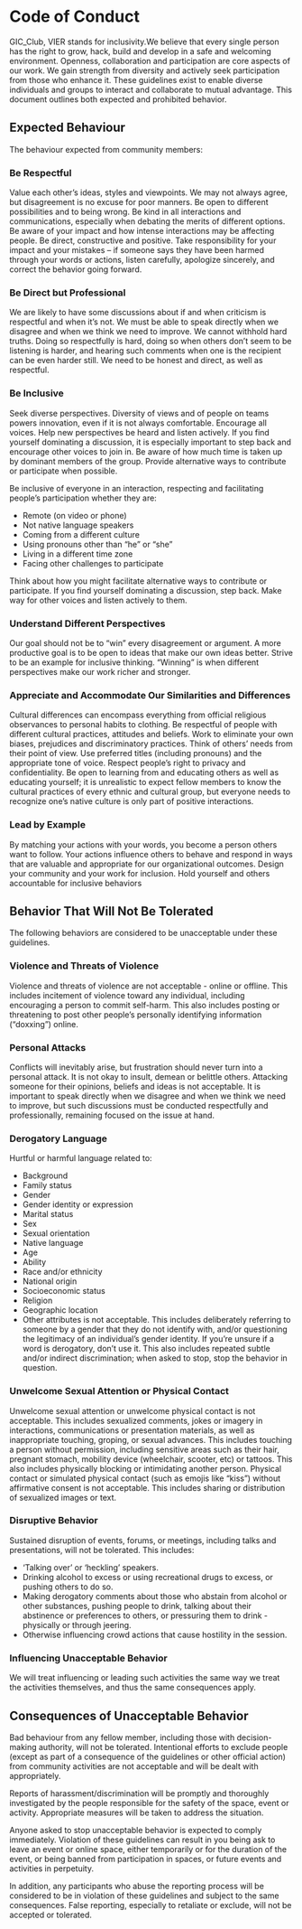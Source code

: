 # Code of Conduct
GIC_Club, VIER  stands for inclusivity.We believe that every single person has the right to grow, hack, build and develop in a safe and welcoming environment. Openness, collaboration and participation are core aspects of our work. We gain strength from diversity and actively seek participation from those who enhance it. These guidelines exist to enable diverse individuals and groups to interact and collaborate to mutual advantage. This document outlines both expected and prohibited behavior. 

## Expected Behaviour
The behaviour expected from community members:
### Be Respectful
Value each other’s ideas, styles and viewpoints. We may not always agree, but disagreement is no excuse for poor manners. Be open to different possibilities and to being wrong. Be kind in all interactions and communications, especially when debating the merits of different options. Be aware of your impact and how intense interactions may be affecting people. Be direct, constructive and positive. Take responsibility for your impact and your mistakes – if someone says they have been harmed through your words or actions, listen carefully, apologize sincerely, and correct the behavior going forward.
### Be Direct but Professional
We are likely to have some discussions about if and when criticism is respectful and when it’s not. We must be able to speak directly when we disagree and when we think we need to improve. We cannot withhold hard truths. Doing so respectfully is hard, doing so when others don’t seem to be listening is harder, and hearing such comments when one is the recipient can be even harder still. We need to be honest and direct, as well as respectful. 
### Be Inclusive
 Seek diverse perspectives. Diversity of views and of people on teams powers innovation, even if it is not always comfortable. Encourage all voices. Help new perspectives be heard and listen actively. If you find yourself dominating a discussion, it is especially important to step back and encourage other voices to join in. Be aware of how much time is taken up by dominant members of the group. Provide alternative ways to contribute or participate when possible.

Be inclusive of everyone in an interaction, respecting and facilitating people’s participation whether they are:
  - Remote (on video or phone)
  - Not native language speakers
  - Coming from a different culture
  - Using pronouns other than “he” or “she”
  - Living in a different time zone
  - Facing other challenges to participate
  
Think about how you might facilitate alternative ways to contribute or participate. If you find yourself dominating a discussion, step back. Make way for other voices and listen actively to them.

### Understand Different Perspectives
Our goal should not be to “win” every disagreement or argument. A more productive goal is to be open to ideas that make our own ideas better. Strive to be an example for inclusive thinking. “Winning” is when different perspectives make our work richer and stronger. 

### Appreciate and Accommodate Our Similarities and Differences
Cultural differences can encompass everything from official religious observances to personal habits to clothing. Be respectful of people with different cultural practices, attitudes and beliefs. Work to eliminate your own biases, prejudices and discriminatory practices. Think of others’ needs from their point of view. Use preferred titles (including pronouns) and the appropriate tone of voice. Respect people’s right to privacy and confidentiality. Be open to learning from and educating others as well as educating yourself; it is unrealistic to expect fellow members to know the cultural practices of every ethnic and cultural group, but everyone needs to recognize one’s native culture is only part of positive interactions. 
### Lead by Example
By matching your actions with your words, you become a person others want to follow. Your actions influence others to behave and respond in ways that are valuable and appropriate for our organizational outcomes. Design your community and your work for inclusion. Hold yourself and others accountable for inclusive behaviors

## Behavior That Will Not Be Tolerated
The following behaviors are considered to be unacceptable under these guidelines. 

### Violence and Threats of Violence
Violence and threats of violence are not acceptable - online or offline. This includes incitement of violence toward any individual, including encouraging a person to commit self-harm. This also includes posting or threatening to post other people’s personally identifying information (“doxxing”) online.

### Personal Attacks
Conflicts will inevitably arise, but frustration should never turn into a personal attack. It is not okay to insult, demean or belittle others. Attacking someone for their opinions, beliefs and ideas is not acceptable. It is important to speak directly when we disagree and when we think we need to improve, but such discussions must be conducted respectfully and professionally, remaining focused on the issue at hand. 

### Derogatory Language
Hurtful or harmful language related to:

  - Background
  - Family status
  - Gender
  - Gender identity or expression
  - Marital status
  - Sex
  - Sexual orientation
  - Native language
  - Age
  - Ability
  - Race and/or ethnicity
  - National origin
  - Socioeconomic status
  - Religion
  - Geographic location
  - Other attributes
is not acceptable. This includes deliberately referring to someone by a gender that they do not identify with, and/or questioning the legitimacy of an individual’s gender identity. If you’re unsure if a word is derogatory, don’t use it. This also includes repeated subtle and/or indirect discrimination; when asked to stop, stop the behavior in question. 

### Unwelcome Sexual Attention or Physical Contact
Unwelcome sexual attention or unwelcome physical contact is not acceptable. This includes sexualized comments, jokes or imagery in interactions, communications or presentation materials, as well as inappropriate touching, groping, or sexual advances. This includes touching a person without permission, including sensitive areas such as their hair, pregnant stomach, mobility device (wheelchair, scooter, etc) or tattoos. This also includes physically blocking or intimidating another person. Physical contact or simulated physical contact (such as emojis like “kiss”) without affirmative consent is not acceptable. This includes sharing or distribution of sexualized images or text. 

### Disruptive Behavior
Sustained disruption of events, forums, or meetings, including talks and presentations, will not be tolerated. This includes: 

  - ‘Talking over’ or ‘heckling’ speakers.
  - Drinking alcohol to excess or using recreational drugs to excess, or pushing others to do so.
  - Making derogatory comments about those who abstain from alcohol or other substances, pushing people to drink, talking about their abstinence or preferences to others, or pressuring them to drink - physically or through jeering.
  - Otherwise influencing crowd actions that cause hostility in the session.

### Influencing Unacceptable Behavior
We will treat influencing or leading such activities the same way we treat the activities themselves, and thus the same consequences apply. 

## Consequences of Unacceptable Behavior
Bad behaviour from any fellow member, including those with decision-making authority, will not be tolerated. Intentional efforts to exclude people (except as part of a consequence of the guidelines or other official action) from community activities are not acceptable and will be dealt with appropriately. 

 Reports of harassment/discrimination will be promptly and thoroughly investigated by the people responsible for the safety of the space, event or activity. Appropriate measures will be taken to address the situation.

Anyone asked to stop unacceptable behavior is expected to comply immediately. Violation of these guidelines can result in you being ask to leave an event or online space, either temporarily or for the duration of the event, or being banned from participation in spaces, or future events and activities in perpetuity. 

In addition, any participants who abuse the reporting process will be considered to be in violation of these guidelines and subject to the same consequences. False reporting, especially to retaliate or exclude, will not be accepted or tolerated.
